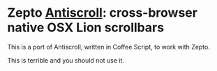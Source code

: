 # Zepto [Antiscroll](https://github.com/LearnBoost/antiscroll): cross-browser native OSX Lion scrollbars

This is a port of Antiscroll, written in Coffee Script, to work with Zepto.

This is terrible and you should not use it.
